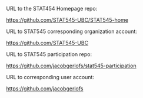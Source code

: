 URL to the STAT454 Homepage repo:

https://github.com/STAT545-UBC/STAT545-home


URL to STAT545 corresponding organization account:

https://github.com/STAT545-UBC


URL to STAT545 participation repo:

https://github.com/jacobgerlofs/stat545-participation


URL to corresponding user account:

https://github.com/jacobgerlofs

